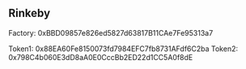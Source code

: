 ## Rinkeby ##

Factory: 0xBBD09857e826ed5827d63817B11CAe7Fe95313a7

Token1: 0x88EA60Fe8150073fd7984EFC7fb8731AFdf6C2ba
Token2: 0x798C4b060E3dD8aA0E0CccBb2ED22d1CC5A0f8dE